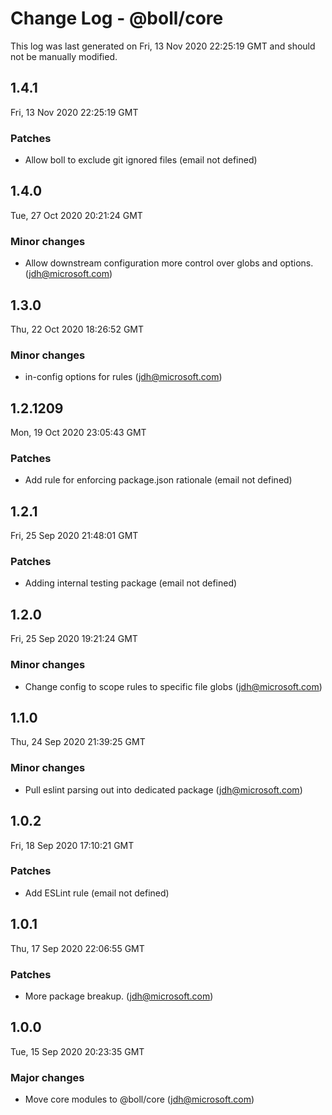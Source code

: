 # Change Log - @boll/core

This log was last generated on Fri, 13 Nov 2020 22:25:19 GMT and should not be manually modified.

<!-- Start content -->

## 1.4.1

Fri, 13 Nov 2020 22:25:19 GMT

### Patches

- Allow boll to exclude git ignored files (email not defined)

## 1.4.0

Tue, 27 Oct 2020 20:21:24 GMT

### Minor changes

- Allow downstream configuration more control over globs and options. (jdh@microsoft.com)

## 1.3.0

Thu, 22 Oct 2020 18:26:52 GMT

### Minor changes

- in-config options for rules (jdh@microsoft.com)

## 1.2.1209

Mon, 19 Oct 2020 23:05:43 GMT

### Patches

- Add rule for enforcing package.json rationale (email not defined)

## 1.2.1

Fri, 25 Sep 2020 21:48:01 GMT

### Patches

- Adding internal testing package (email not defined)

## 1.2.0

Fri, 25 Sep 2020 19:21:24 GMT

### Minor changes

- Change config to scope rules to specific file globs (jdh@microsoft.com)

## 1.1.0

Thu, 24 Sep 2020 21:39:25 GMT

### Minor changes

- Pull eslint parsing out into dedicated package (jdh@microsoft.com)

## 1.0.2

Fri, 18 Sep 2020 17:10:21 GMT

### Patches

- Add ESLint rule (email not defined)

## 1.0.1

Thu, 17 Sep 2020 22:06:55 GMT

### Patches

- More package breakup. (jdh@microsoft.com)

## 1.0.0

Tue, 15 Sep 2020 20:23:35 GMT

### Major changes

- Move core modules to @boll/core (jdh@microsoft.com)
